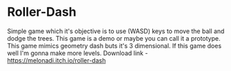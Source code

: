 # Roller-Dash
Simple game which it's objective is to use (WASD)  keys to move the ball and dodge the trees. This game  is a demo or maybe you can call it a prototype. This game mimics geometry dash buts it's 3 dimensional. If this game does well I'm gonna make more levels.
Download link - https://melonadi.itch.io/roller-dash
